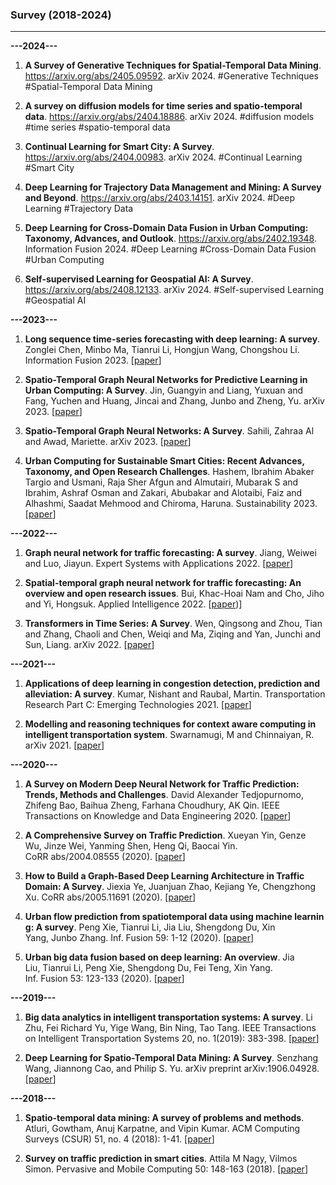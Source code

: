 ### Survey (2018-2024)
* * *
**---2024---**

1. **A Survey of Generative Techniques for Spatial-Temporal Data Mining**. https://arxiv.org/abs/2405.09592. arXiv 2024. #Generative Techniques #Spatial-Temporal Data Mining

2. **A survey on diffusion models for time series and spatio-temporal data**. https://arxiv.org/abs/2404.18886. arXiv 2024. #diffusion models #time series #spatio-temporal data

3. **Continual Learning for Smart City: A Survey**. https://arxiv.org/abs/2404.00983. arXiv 2024. #Continual Learning #Smart City

4. **Deep Learning for Trajectory Data Management and Mining: A Survey and Beyond**. https://arxiv.org/abs/2403.14151. arXiv 2024. #Deep Learning #Trajectory Data

5. **Deep Learning for Cross-Domain Data Fusion in Urban Computing: Taxonomy, Advances, and Outlook**. https://arxiv.org/abs/2402.19348. Information Fusion 2024. #Deep Learning #Cross-Domain Data Fusion #Urban Computing

6. **Self-supervised Learning for Geospatial AI: A Survey**. https://arxiv.org/abs/2408.12133. arXiv 2024. #Self-supervised Learning #Geospatial AI

**---2023---**

1. **Long sequence time-series forecasting with deep learning: A survey**. Zonglei Chen, Minbo Ma, Tianrui Li, Hongjun Wang, Chongshou Li. Information Fusion 2023. [[paper](https://www.sciencedirect.com/science/article/abs/pii/S1566253523001355)]

2. **Spatio-Temporal Graph Neural Networks for Predictive Learning in Urban Computing: A Survey**. Jin, Guangyin and Liang, Yuxuan and Fang, Yuchen and Huang, Jincai and Zhang, Junbo and Zheng, Yu. arXiv 2023. [[paper](https://arxiv.org/pdf/2303.14483.pdf)]

3. **Spatio-Temporal Graph Neural Networks: A Survey**. Sahili, Zahraa Al and Awad, Mariette. arXiv 2023. [[paper](https://arxiv.org/ftp/arxiv/papers/2301/2301.10569.pdf)]

4. **Urban Computing for Sustainable Smart Cities: Recent Advances, Taxonomy, and Open Research Challenges**. Hashem, Ibrahim Abaker Targio and Usmani, Raja Sher Afgun and Almutairi, Mubarak S and Ibrahim, Ashraf Osman and Zakari, Abubakar and Alotaibi, Faiz and Alhashmi, Saadat Mehmood and Chiroma, Haruna. Sustainability 2023. [[paper](https://www.mdpi.com/2071-1050/15/5/3916/pdf?version=1676978835)]

**---2022---**

1. **Graph neural network for traffic forecasting: A survey**. Jiang, Weiwei and Luo, Jiayun. Expert Systems with Applications 2022. [[paper](https://www.sciencedirect.com/science/article/abs/pii/S0957417422011654)]

2. **Spatial-temporal graph neural network for traffic forecasting: An overview and open research issues**. Bui, Khac-Hoai Nam and Cho, Jiho and Yi, Hongsuk. Applied Intelligence 2022. [[paper](https://link.springer.com/content/pdf/10.1007/s10489-021-02587-w.pdf?pdf=button))]

3. **Transformers in Time Series: A Survey**. Wen, Qingsong and Zhou, Tian and Zhang, Chaoli and Chen, Weiqi and Ma, Ziqing and Yan, Junchi and Sun, Liang. arXiv 2022. [[paper](https://arxiv.org/pdf/2202.07125.pdf)]

**---2021---**

1. **Applications of deep learning in congestion detection, prediction and alleviation: A survey**. Kumar, Nishant and Raubal, Martin. Transportation Research Part C: Emerging Technologies 2021. [[paper](https://www.sciencedirect.com/science/article/pii/S0968090X21004241)]

2. **Modelling and reasoning techniques for context aware computing in intelligent transportation system**. Swarnamugi, M and Chinnaiyan, R. arXiv 2021. [[paper](https://arxiv.org/ftp/arxiv/papers/2107/2107.14374.pdf)]

**---2020---**

1. **A Survey on Modern Deep Neural Network for Traffic Prediction: Trends, Methods and Challenges**. David Alexander Tedjopurnomo, Zhifeng Bao, Baihua Zheng, Farhana Choudhury, AK Qin. IEEE Transactions on Knowledge and Data Engineering 2020. [[paper](https://ieeexplore.ieee.org/abstract/document/9112608/)]

2. **A Comprehensive Survey on Traffic Prediction**. Xueyan Yin, Genze Wu, Jinze Wei, Yanming Shen, Heng Qi, Baocai Yin.
CoRR abs/2004.08555 (2020).  [[paper](https://arxiv.org/abs/2004.08555)]

3. **How to Build a Graph-Based Deep Learning Architecture in Traffic Domain: A Survey**. Jiexia Ye, Juanjuan Zhao, Kejiang Ye, Chengzhong Xu. CoRR abs/2005.11691 (2020).  [[paper](https://arxiv.org/abs/2005.11691)]

4. **Urban flow prediction from spatiotemporal data using machine learning: A survey**. Peng Xie, Tianrui Li, Jia Liu, Shengdong Du, Xin Yang, Junbo Zhang. Inf. Fusion 59: 1-12 (2020). [[paper](https://doi.org/10.1016/j.inffus.2020.01.002)]

5. **Urban big data fusion based on deep learning: An overview**. Jia Liu, Tianrui Li, Peng Xie, Shengdong Du, Fei Teng, Xin Yang. Inf. Fusion 53: 123-133 (2020). [[paper](https://doi.org/10.1016/j.inffus.2019.06.016)]

**---2019---**

1. **Big data analytics in intelligent transportation systems: A survey**. Li Zhu, Fei Richard Yu, Yige Wang, Bin Ning, Tao Tang. IEEE Transactions on Intelligent Transportation Systems 20, no. 1(2019): 383-398. [[paper](https://ieeexplore.ieee.org/abstract/document/8344848/)]

2. **Deep Learning for Spatio-Temporal Data Mining: A Survey**. Senzhang Wang, Jiannong Cao, and Philip S. Yu. arXiv preprint arXiv:1906.04928. [[paper](https://arxiv.org/pdf/1906.04928.pdf)]

**---2018---**

1. **Spatio-temporal data mining: A survey of problems and methods**. Atluri, Gowtham, Anuj Karpatne, and Vipin Kumar. ACM Computing Surveys (CSUR) 51, no. 4 (2018): 1-41. [[paper](https://dl.acm.org/doi/pdf/10.1145/3161602)]

2. **Survey on traffic prediction in smart cities**. Attila M Nagy, Vilmos Simon. Pervasive and Mobile Computing 50: 148-163 (2018). [[paper](https://www.sciencedirect.com/science/article/pii/S1574119217306521)]